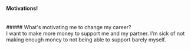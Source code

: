 #### Motivations!
<br> ##### What's motivating me to change my career?
<br>I want to make more money to support me and my partner. I'm sick of not making enough money to not being able to support barely myself. 
